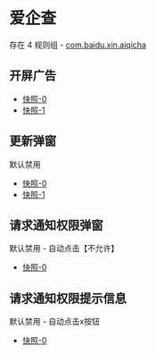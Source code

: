 # 爱企查

存在 4 规则组 - [com.baidu.xin.aiqicha](/src/apps/com.baidu.xin.aiqicha.ts)

## 开屏广告

- [快照-0](https://i.gkd.li/import/12755760)
- [快照-1](https://i.gkd.li/import/12755761)

## 更新弹窗

默认禁用

- [快照-0](https://i.gkd.li/import/12755738)
- [快照-1](https://i.gkd.li/import/12755762)

## 请求通知权限弹窗

默认禁用 - 自动点击【不允许】

- [快照-0](https://i.gkd.li/import/12755733)

## 请求通知权限提示信息

默认禁用 - 自动点击x按钮

- [快照-0](https://i.gkd.li/import/12755756)
